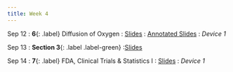 ```yaml
---
title: Week 4
---
```


Sep 12
: **6**{: .label} Diffusion of Oxygen
  : [Slides](https://bcourses.berkeley.edu/courses/1526813/files/folder/Lectures?preview=86817539)
  : [Annotated Slides](https://bcourses.berkeley.edu/courses/1526813/files/folder/Lectures?preview=86883327)
: _Device 1_

Sep 13
: **Section 3**{: .label .label-green}
  :[Slides](#)

Sep 14
: **7**{: .label} FDA, Clinical Trials & Statistics I
  : [Slides](https://bcourses.berkeley.edu/courses/1526813/files/folder/Lectures?preview=86841364)
: _Device 1_
